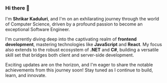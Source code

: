 
### Hi there 👋

I'm **Shrikar Kaduluri**, and I'm on an exhilarating journey through the world of Computer Science, driven by a profound passion to become an exceptional Software Engineer.

I'm currently diving deep into the captivating realm of **frontend development**, mastering technologies like **JavaScript** and **React**. My focus also extends to the robust ecosystem of **.NET** and **C#**, building a versatile skill set that bridges both client and server-side development.

Exciting updates are on the horizon, and I'm eager to share the notable achievements from this journey soon! Stay tuned as I continue to build, learn, and innovate.

